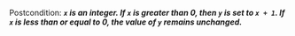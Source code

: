 Postcondition: ***`x` is an integer. If `x` is greater than 0, then `y` is set to `x + 1`. If `x` is less than or equal to 0, the value of `y` remains unchanged.***